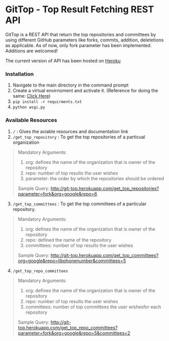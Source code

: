 # GitTop - Top Result Fetching REST API

GitTop is a REST API that return the top repositories and committees by using different GitHub parameters like forks, commits, addition, deletetions as applicable. As of now, only fork parameter has been implemented. Additions are welcomed!

The current version of API has been hosted on [Heroku](http://git-top.herokuapp.com/)

### Installation
1. Navigate to the main directory in the command prompt
2. Create a virtual envirnoment and activate it. (Reference for doing the same: [Click Here](https://packaging.python.org/guides/installing-using-pip-and-virtual-environments/))
3. `pip install -r requirments.txt`
4. `python wsgi.py`

### Available Resources
1. `/` : Gives the aviable resources and documentation link
2. `/get_top_repository` : To get the top repositories of a particual organization
> Mandatory Arguments:
> 1. org: defines the name of the organization that is owner of the repository
> 2. repo: number of top results the user wishes
> 3. parameter: the order by which the repositories should be ordered
>
> Sample Query: http://git-top.herokuapp.com/get_top_repositories?parameter=fork&org=google&repo=6
3. `/get_top_committees` : To get the top committees of a particular repository.
> Mandatory Arguments:
> 1. org: defines the name of the organization that is owner of the repository
> 2. repo: defined the name of the repository
> 3. committees: number of top results the user wishes
>
> Sample Query: http://git-top.herokuapp.com/get_top_committees?org=google&repo=libphonenumber&committees=5
4. `/get_top_repo_committees`
> Mandatory Arguments:
> 1. org: defines the name of the organization that is owner of the repository
> 2. repo: number of top results the user wishes
> 3. committees: number of top committees the user wishesfor each repository
>
> Sample Query: http://git-top.herokuapp.com/get_top_repo_committees?parameter=fork&org=google&repo=5&committees=2
